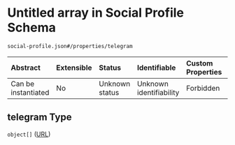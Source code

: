 # Untitled array in Social Profile Schema

```txt
social-profile.json#/properties/telegram
```



| Abstract            | Extensible | Status         | Identifiable            | Custom Properties | Additional Properties | Access Restrictions | Defined In                                                                       |
| :------------------ | :--------- | :------------- | :---------------------- | :---------------- | :-------------------- | :------------------ | :------------------------------------------------------------------------------- |
| Can be instantiated | No         | Unknown status | Unknown identifiability | Forbidden         | Allowed               | none                | [social-profile.json\*](../../../out/social-profile.json "open original schema") |

## telegram Type

`object[]` ([URL](project-properties-websites-url.md))
